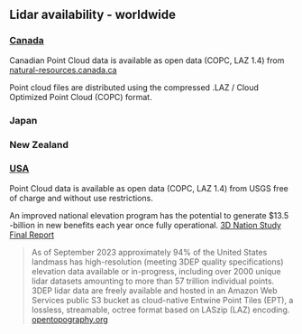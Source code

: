 ## Lidar availability - worldwide

### [Canada](https://open.canada.ca/data/en/dataset/7069387e-9986-4297-9f55-0288e9676947)

Canadian Point Cloud data is available as open data (COPC, LAZ 1.4) from [natural-resources.canada.ca](https://natural-resources.canada.ca/science-and-data/science-and-research/topographic-information/whats-new/new-lidar-point-clouds-product-canada-youve-never-seen-it/24861)

Point cloud files are distributed using the compressed .LAZ / Cloud Optimized Point Cloud (COPC) format.

### Japan

### New Zealand

### [USA](https://www.usgs.gov/3d-elevation-program)

Point Cloud data is available as open data (COPC, LAZ 1.4) from USGS free of charge and without use restrictions. 

An improved national elevation program has the potential to generate $13.5 -billion in new benefits each year once fully operational. [3D Nation Study Final Report](https://www.dewberry.com/services/geospatial-mapping-and-survey/3d-nation-elevation-requirements-and-benefits-study)

> As of September 2023 approximately 94% of the United States landmass has high-resolution (meeting 3DEP quality specifications) elevation data available or in-progress, including over 2000 unique lidar datasets amounting to more than 57 trillion individual points. 3DEP lidar data are freely available and hosted in an Amazon Web Services public S3 bucket as cloud-native Entwine Point Tiles (EPT), a lossless, streamable, octree format based on LASzip (LAZ) encoding. [opentopography.org](https://opentopography.org/blog/new-collection-jupyter-notebooks-enables-programmatic-access-cloud-hosted-usgs-3d-elevation)
